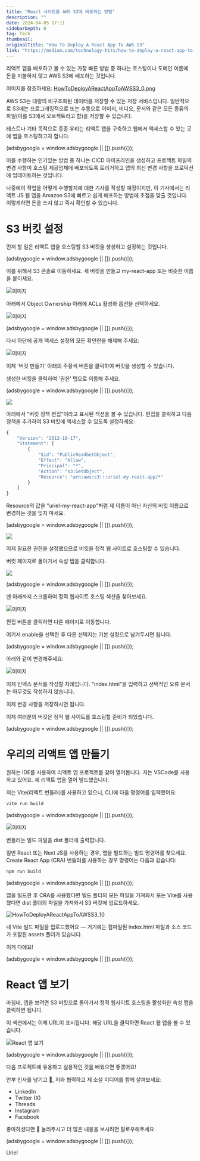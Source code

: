 ```yaml
---
title: "React 사이트를 AWS S3에 배포하는 방법"
description: ""
date: 2024-04-05 17:11
sidebarDepth: 0
tag: Tech
thumbnail: 
originalTitle: "How To Deploy A React App To AWS S3"
link: "https://medium.com/technology-hits/how-to-deploy-a-react-app-to-aws-s3-2ea6bb59892f"
---
```



리액트 앱을 배포하고 볼 수 있는 가장 빠른 방법 중 하나는 호스팅이나 도메인 이름에 돈을 지불하지 않고 AWS S3에 배포하는 것입니다.

이미지를 참조하세요: [HowToDeployAReactAppToAWSS3_0.png](./img/HowToDeployAReactAppToAWSS3_0.png)

AWS S3는 대량의 비구조화된 데이터를 저장할 수 있는 저장 서비스입니다. 일반적으로 S3에는 프로그래밍적으로 또는 수동으로 이미지, 비디오, 문서와 같은 모든 종류의 파일(이를 S3에서 오브젝트라고 함)을 저장할 수 있습니다.

테스트나 기타 목적으로 종종 우리는 리액트 앱을 구축하고 웹에서 액세스할 수 있는 곳에 앱을 호스팅하고자 합니다.

<!-- ui-log 수평형 -->
<ins class="adsbygoogle"
  style="display:block"
  data-ad-client="ca-pub-4877378276818686"
  data-ad-slot="9743150776"
  data-ad-format="auto"
  data-full-width-responsive="true"></ins>
<component is="script">
(adsbygoogle = window.adsbygoogle || []).push({});
</component>

이를 수행하는 인기있는 방법 중 하나는 CICD 파이프라인을 생성하고 프로젝트 파일의 변경 사항이 호스팅 제공업체에 배포되도록 트리거하고 앱의 최신 변경 사항을 프로덕션에 업데이트하는 것입니다.

나중에이 작업을 어떻게 수행할지에 대한 기사를 작성할 예정이지만, 이 기사에서는 리액트 JS 웹 앱을 Amazon S3에 빠르고 쉽게 배포하는 방법에 초점을 맞출 것입니다. 이렇게하면 돈을 쓰지 않고 즉시 확인할 수 있습니다.

# S3 버킷 설정

먼저 할 일은 리액트 앱을 호스팅할 S3 버킷을 생성하고 설정하는 것입니다.

<!-- ui-log 수평형 -->
<ins class="adsbygoogle"
  style="display:block"
  data-ad-client="ca-pub-4877378276818686"
  data-ad-slot="9743150776"
  data-ad-format="auto"
  data-full-width-responsive="true"></ins>
<component is="script">
(adsbygoogle = window.adsbygoogle || []).push({});
</component>

이를 위해서 S3 콘솔로 이동하세요. 새 버킷을 만들고 my-react-app 또는 비슷한 이름을 붙이세요.

![이미지](./img/HowToDeployAReactAppToAWSS3_1.png)

아래에서 Object Ownership 아래에 ACLs 활성화 옵션을 선택하세요.

![이미지](./img/HowToDeployAReactAppToAWSS3_2.png)

<!-- ui-log 수평형 -->
<ins class="adsbygoogle"
  style="display:block"
  data-ad-client="ca-pub-4877378276818686"
  data-ad-slot="9743150776"
  data-ad-format="auto"
  data-full-width-responsive="true"></ins>
<component is="script">
(adsbygoogle = window.adsbygoogle || []).push({});
</component>

다시 하단에 공개 액세스 설정의 모든 확인란을 해제해 주세요:

![이미지](./img/HowToDeployAReactAppToAWSS3_3.png)

이제 '버킷 만들기' 아래의 주황색 버튼을 클릭하여 버킷을 생성할 수 있습니다.

생성한 버킷을 클릭하여 '권한' 탭으로 이동해 주세요.

<!-- ui-log 수평형 -->
<ins class="adsbygoogle"
  style="display:block"
  data-ad-client="ca-pub-4877378276818686"
  data-ad-slot="9743150776"
  data-ad-format="auto"
  data-full-width-responsive="true"></ins>
<component is="script">
(adsbygoogle = window.adsbygoogle || []).push({});
</component>

<img src="./img/HowToDeployAReactAppToAWSS3_4.png" />

아래에서 "버킷 정책 편집"이라고 표시된 섹션을 볼 수 있습니다. 편집을 클릭하고 다음 정책을 추가하여 S3 버킷에 액세스할 수 있도록 설정하세요:

```js
{
    "Version": "2012-10-17",
    "Statement": [
        {
            "Sid": "PublicReadGetObject",
            "Effect": "Allow",
            "Principal": "*",
            "Action": "s3:GetObject",
            "Resource": "arn:aws:s3:::uriel-my-react-app/*"
        }
    ]
}
```

Resource의 값을 "uriel-my-react-app"처럼 제 이름이 아닌 자신의 버킷 이름으로 변경하는 것을 잊지 마세요.

<!-- ui-log 수평형 -->
<ins class="adsbygoogle"
  style="display:block"
  data-ad-client="ca-pub-4877378276818686"
  data-ad-slot="9743150776"
  data-ad-format="auto"
  data-full-width-responsive="true"></ins>
<component is="script">
(adsbygoogle = window.adsbygoogle || []).push({});
</component>

<img src="./img/HowToDeployAReactAppToAWSS3_5.png" />

이제 필요한 권한을 설정했으므로 버킷을 정적 웹 사이트로 호스팅할 수 있습니다.

버킷 페이지로 돌아가서 속성 탭을 클릭합니다.

<img src="./img/HowToDeployAReactAppToAWSS3_6.png" />

<!-- ui-log 수평형 -->
<ins class="adsbygoogle"
  style="display:block"
  data-ad-client="ca-pub-4877378276818686"
  data-ad-slot="9743150776"
  data-ad-format="auto"
  data-full-width-responsive="true"></ins>
<component is="script">
(adsbygoogle = window.adsbygoogle || []).push({});
</component>

맨 아래까지 스크롤하여 정적 웹사이트 호스팅 섹션을 찾아보세요.

![이미지](./img/HowToDeployAReactAppToAWSS3_7.png)

편집 버튼을 클릭하면 다른 페이지로 이동합니다.

여기서 enable을 선택한 후 다른 선택지는 기본 설정으로 남겨두시면 됩니다.

<!-- ui-log 수평형 -->
<ins class="adsbygoogle"
  style="display:block"
  data-ad-client="ca-pub-4877378276818686"
  data-ad-slot="9743150776"
  data-ad-format="auto"
  data-full-width-responsive="true"></ins>
<component is="script">
(adsbygoogle = window.adsbygoogle || []).push({});
</component>


아래와 같이 변경해주세요:

![이미지](./img/HowToDeployAReactAppToAWSS3_8.png)

이제 인덱스 문서를 작성할 차례입니다. "index.html"을 입력하고 선택적인 오류 문서는 아무것도 작성하지 않습니다.

이제 변경 사항을 저장하시면 됩니다.

이제 여러분의 버킷은 정적 웹 사이트를 호스팅할 준비가 되었습니다.

<!-- ui-log 수평형 -->
<ins class="adsbygoogle"
  style="display:block"
  data-ad-client="ca-pub-4877378276818686"
  data-ad-slot="9743150776"
  data-ad-format="auto"
  data-full-width-responsive="true"></ins>
<component is="script">
(adsbygoogle = window.adsbygoogle || []).push({});
</component>

# 우리의 리액트 앱 만들기

원하는 IDE를 사용하여 리액트 앱 프로젝트를 찾아 열어봅니다. 저는 VSCode를 사용하고 있어요. 제 리액트 앱을 열어 빌드했습니다.

저는 Vite(리액트 번들러)를 사용하고 있으니, CLI에 다음 명령어를 입력했어요:

```js
vite run build
```

<!-- ui-log 수평형 -->
<ins class="adsbygoogle"
  style="display:block"
  data-ad-client="ca-pub-4877378276818686"
  data-ad-slot="9743150776"
  data-ad-format="auto"
  data-full-width-responsive="true"></ins>
<component is="script">
(adsbygoogle = window.adsbygoogle || []).push({});
</component>

![이미지](./img/HowToDeployAReactAppToAWSS3_9.png)

번들러는 빌드 파일을 dist 폴더에 출력합니다.

일반 React 또는 Next JS를 사용하는 경우, 앱을 빌드하는 빌드 명령어를 찾으세요. Create React App (CRA) 번들러를 사용하는 경우 명령어는 다음과 같습니다:

```js
npm run build
```

<!-- ui-log 수평형 -->
<ins class="adsbygoogle"
  style="display:block"
  data-ad-client="ca-pub-4877378276818686"
  data-ad-slot="9743150776"
  data-ad-format="auto"
  data-full-width-responsive="true"></ins>
<component is="script">
(adsbygoogle = window.adsbygoogle || []).push({});
</component>

앱을 빌드한 후 CRA를 사용했다면 빌드 폴더의 모든 파일을 가져와서 또는 Vite를 사용했다면 dist 폴더의 파일을 가져와서 S3 버킷에 업로드하세요.

![HowToDeployAReactAppToAWSS3_10](./img/HowToDeployAReactAppToAWSS3_10.png)

내 Vite 빌드 파일을 업로드했어요 — 거기에는 컴파일된 index.html 파일과 소스 코드가 포함된 assets 폴더가 있습니다.

이게 다에요!

<!-- ui-log 수평형 -->
<ins class="adsbygoogle"
  style="display:block"
  data-ad-client="ca-pub-4877378276818686"
  data-ad-slot="9743150776"
  data-ad-format="auto"
  data-full-width-responsive="true"></ins>
<component is="script">
(adsbygoogle = window.adsbygoogle || []).push({});
</component>

# React 앱 보기

마침내, 앱을 보려면 S3 버킷으로 돌아가서 정적 웹사이트 호스팅을 활성화한 속성 탭을 클릭하면 됩니다.

이 섹션에서는 이제 URL이 표시됩니다. 해당 URL을 클릭하면 React 웹 앱을 볼 수 있습니다.

![React 앱 보기](./img/HowToDeployAReactAppToAWSS3_11.png)

<!-- ui-log 수평형 -->
<ins class="adsbygoogle"
  style="display:block"
  data-ad-client="ca-pub-4877378276818686"
  data-ad-slot="9743150776"
  data-ad-format="auto"
  data-full-width-responsive="true"></ins>
<component is="script">
(adsbygoogle = window.adsbygoogle || []).push({});
</component>

다음 프로젝트에 유용하고 실용적인 것을 배웠으면 좋겠어요!

안부 인사를 남기고 👋, 저와 협력하고 제 소셜 미디어를 함께 살펴보세요:

- LinkedIn
- Twitter (X)
- Threads
- Instagram
- Facebook

좋아하셨다면 👏 눌러주시고 더 많은 내용을 보시려면 팔로우해주세요.

<!-- ui-log 수평형 -->
<ins class="adsbygoogle"
  style="display:block"
  data-ad-client="ca-pub-4877378276818686"
  data-ad-slot="9743150776"
  data-ad-format="auto"
  data-full-width-responsive="true"></ins>
<component is="script">
(adsbygoogle = window.adsbygoogle || []).push({});
</component>

Uriel
